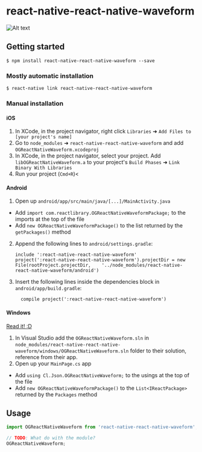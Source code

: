 
# react-native-react-native-waveform
![Alt text](/screenshots/screen1.png=250x "React Native waveform")
## Getting started

`$ npm install react-native-react-native-waveform --save`

### Mostly automatic installation

`$ react-native link react-native-react-native-waveform`

### Manual installation


#### iOS

1. In XCode, in the project navigator, right click `Libraries` ➜ `Add Files to [your project's name]`
2. Go to `node_modules` ➜ `react-native-react-native-waveform` and add `OGReactNativeWaveform.xcodeproj`
3. In XCode, in the project navigator, select your project. Add `libOGReactNativeWaveform.a` to your project's `Build Phases` ➜ `Link Binary With Libraries`
4. Run your project (`Cmd+R`)<

#### Android

1. Open up `android/app/src/main/java/[...]/MainActivity.java`
  - Add `import com.reactlibrary.OGReactNativeWaveformPackage;` to the imports at the top of the file
  - Add `new OGReactNativeWaveformPackage()` to the list returned by the `getPackages()` method
2. Append the following lines to `android/settings.gradle`:
  	```
  	include ':react-native-react-native-waveform'
  	project(':react-native-react-native-waveform').projectDir = new File(rootProject.projectDir, 	'../node_modules/react-native-react-native-waveform/android')
  	```
3. Insert the following lines inside the dependencies block in `android/app/build.gradle`:
  	```
      compile project(':react-native-react-native-waveform')
  	```

#### Windows
[Read it! :D](https://github.com/ReactWindows/react-native)

1. In Visual Studio add the `OGReactNativeWaveform.sln` in `node_modules/react-native-react-native-waveform/windows/OGReactNativeWaveform.sln` folder to their solution, reference from their app.
2. Open up your `MainPage.cs` app
  - Add `using Cl.Json.OGReactNativeWaveform;` to the usings at the top of the file
  - Add `new OGReactNativeWaveformPackage()` to the `List<IReactPackage>` returned by the `Packages` method


## Usage
```javascript
import OGReactNativeWaveform from 'react-native-react-native-waveform';

// TODO: What do with the module?
OGReactNativeWaveform;
```
  
